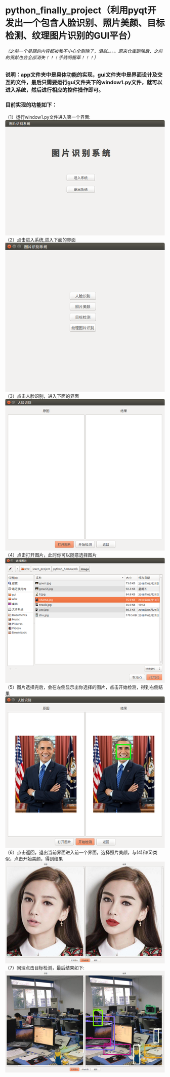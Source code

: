 # python_finally_project（利用pyqt开发出一个包含人脸识别、照片美颜、目标检测、纹理图片识别的GUI平台）
###### （之前一个星期的内容都被我不小心全删除了，泪崩。。。。原来仓库删除后，之前的贡献也会全部消失！！！手贱啊握草！！！）

### 说明：app文件夹中是具体功能的实现，gui文件夹中是界面设计及交互的文件，最后只需要运行gui文件夹下的window1.py文件，就可以进入系统，然后进行相应的控件操作即可。
### 目前实现的功能如下：
  （1）运行window1.py文件进入第一个界面:<br>
  ![image](https://github.com/Erikfather/python_finally_project/blob/master/%E8%AF%B4%E6%98%8E%E6%96%87%E4%BB%B6/1.png)<br>
  （2）点击进入系统,进入下面的界面<br>
  ![image](https://github.com/Erikfather/python_finally_project/blob/master/%E8%AF%B4%E6%98%8E%E6%96%87%E4%BB%B6/2.png)<br>
  （3）点击人脸识别，进入下面的界面<br>
  ![image](https://github.com/Erikfather/python_finally_project/blob/master/%E8%AF%B4%E6%98%8E%E6%96%87%E4%BB%B6/2018-06-07%2020-01-00%E5%B1%8F%E5%B9%95%E6%88%AA%E5%9B%BE.png)<br>
  （4）点击打开图片，此时你可以随意选择图片<br>
  ![image](https://github.com/Erikfather/python_finally_project/blob/master/%E8%AF%B4%E6%98%8E%E6%96%87%E4%BB%B6/2018-06-07%2020-01-16%E5%B1%8F%E5%B9%95%E6%88%AA%E5%9B%BE.png)<br>
  （5）图片选择完后，会在左侧显示出你选择的图片，点击开始检测，得到右侧结果<br>
  ![image](https://github.com/Erikfather/python_finally_project/blob/master/%E8%AF%B4%E6%98%8E%E6%96%87%E4%BB%B6/2018-06-07%2019-58-23%E5%B1%8F%E5%B9%95%E6%88%AA%E5%9B%BE.png)
  （6）点击返回，退出当前界面进入前一个界面，选择照片美颜，与(4)和(5)类似，点击开始美颜，得到结果<br>
  ![image](https://github.com/Erikfather/python_finally_project/blob/master/%E8%AF%B4%E6%98%8E%E6%96%87%E4%BB%B6/meiyan.png)
  （7）同理点击目标检测，最后结果如下:<br>
  ![image](https://github.com/Erikfather/python_finally_project/blob/master/%E8%AF%B4%E6%98%8E%E6%96%87%E4%BB%B6/object.png)
  
